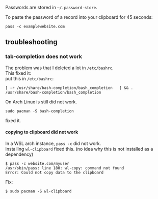 Passwords are stored in `~/.password-store`.

To paste the password of a record into your clipboard for 45 seconds:

```
pass -c examplewebsite.com
```

## troubleshooting

### tab-completion does not work

The problem was that I deleted a lot in `/etc/bashrc`.\
This fixed it:\
put this in `/etc/bashrc`:
```
[ -r /usr/share/bash-completion/bash_completion   ] && . /usr/share/bash-completion/bash_completion
```

On Arch Linux is still did not work.
```
sudo pacman -S bash-completion
```
fixed it.

#### copying to clipboard did not work

In a WSL arch instance, `pass -c` did not work.\
Installing `wl-clipboard` fixed this. (no idea why this is not installed as a dependency)
```
$ pass -c website.com/myuser
/usr/sbin/pass: line 180: wl-copy: command not found
Error: Could not copy data to the clipboard
```
Fix:
```
$ sudo pacman -S wl-clipboard
```
